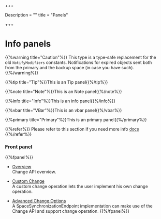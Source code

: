 +++

Description = ""
title = "Panels"

+++
 
# Info panels


 


{{%warning title="Caution"%}}
This type is a type-safe replacement for the old `NotifyModifiers` constants.
Notifications for expired objects sent both from the primary and the backup space (in case you have such).
{{%/warning%}}

{{%tip title="Tip"%}}This is an Tip panel{{%/tip%}}

{{%note title="Note"%}}This is an Note panel{{%/note%}}


{{%info title="Info"%}}This is an info panel{{%/info%}}

{{%vbar title="VBar"%}}This is an vbar panel{{%/vbar%}}

{{%primary title="Primary"%}}This is an primary panel{{%/primary%}}


{{%refer%}} Please refer to this section if you need more info [docs](http://docs.gigaspaces.com) {{%/refer%}}

 

### Front panel 

{{%fpanel%}}
- [Overview](./change-api.html)<br>
Change API overview.

- [Custom Change](./change-api-custom-operation.html)<br>
A custom change operation lets the user implement his own change operation.

- [Advanced Change Options](./change-api-advanced.html)<br>
A SpaceSynchronizationEndpoint implementation can make use of the Change API and support change operation.
{{%/fpanel%}}


  

 


 


